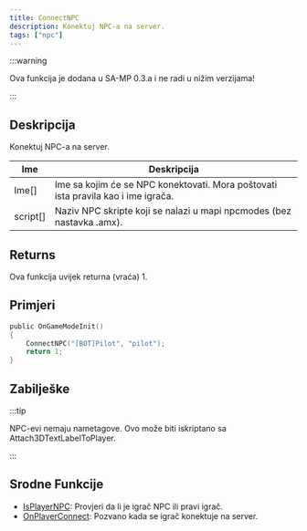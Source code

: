 ```yaml
---
title: ConnectNPC
description: Konektuj NPC-a na server.
tags: ["npc"]
---
```


:::warning

Ova funkcija je dodana u SA-MP 0.3.a i ne radi u nižim verzijama!

:::

## Deskripcija

Konektuj NPC-a na server.

| Ime      | Deskripcija                                                                       |
| -------- | --------------------------------------------------------------------------------- |
| Ime[]    | Ime sa kojim će se NPC konektovati. Mora poštovati ista pravila kao i ime igrača. |
| script[] | Naziv NPC skripte koji se nalazi u mapi npcmodes (bez nastavka .amx).             |

## Returns

Ova funkcija uvijek returna (vraća) 1.

## Primjeri

```c
public OnGameModeInit()
{
    ConnectNPC("[BOT]Pilot", "pilot");
    return 1;
}
```

## Zabilješke

:::tip

NPC-evi nemaju nametagove. Ovo može biti iskriptano sa Attach3DTextLabelToPlayer.

:::

## Srodne Funkcije

- [IsPlayerNPC](IsPlayerNPC): Provjeri da li je igrač NPC ili pravi igrač.
- [OnPlayerConnect](../callbacks/OnPlayerConnect): Pozvano kada se igrač konektuje na server.
